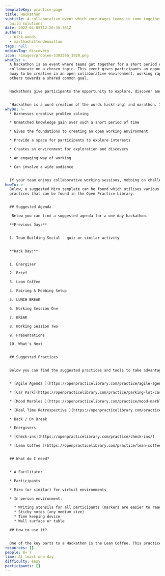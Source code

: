 ```yaml
---
templateKey: practice-page
title: Hackathon
subtitle: A collaborative event which encourages teams to come together and
  build solutions
date: 2022-04-05T12:20:35.361Z
authors:
  - nick-woods
  - marthachittendenmilton
tags: null
mobiusTag: discovery
icon: /images/problem-3303396_1920.png
whatIs: >-
  A hackathon is an event where teams get together for a short period of time to
  collaborate on a chosen topic. This event gives participants an opportunity
  away to be creative in an open collaborative environment, working rapidly with
  others towards a shared common goal. 


  Hackathons give participants the opportunity to explore, discover and tackle problems that perhaps usually the team would not have the time or resources to look into. This event can be thought of as the start of a journey in tackling those problems, supporting honest and open conversations. 


  “Hackathon is a word creation of the words hack(-ing) and marathon. In this context, hacking stands for the development of software- or hardware-solution and the marathon describes the format, which is a 1–3 days lasting event.” (Schälchli)
whyDo: >-
  * Harnesses creative problem solving 

  * Unmatched knowledge gain over such a short period of time

  * Gives the foundations to creating an open working environment 

  * Provide a space for participants to explore interests 

  * Creates an environment for exploration and discovery

  * An engaging way of working

  * Can involve a wide audience 


  If your team enjoys collaborative working sessions, mobbing on challenges; hackathons could be a great approach of working together and unlocking synergy across teams.
howTo: >-
  Below, a suggested Miro template can be found which utilises various other
  practices that can be found in the Open Practice Library. 


  ## Suggested Agenda

   Below you can find a suggested agenda for a one day hackathon.

  **Previous Day:**  


  1. Team Building Social - quiz or similar activity


  **Hack Day:**


  1. Energiser 

  2. Brief

  3. Lean Coffee

  4. Pairing & Mobbing Setup

  5. LUNCH BREAK

  6. Working Session One

  7. BREAK

  8. Working Session Two

  9. Presentations

  10. What's Next


  ## Suggested Practices


  Below you can find the suggested practices and tools to take advantage of during a Hackathon.


  * [Agile Agenda ](https://openpracticelibrary.com/practice/agile-agenda/)

  * [Car Park](https://openpracticelibrary.com/practice/parking-lot-car-park/)

  * [Mood Marbles ](https://openpracticelibrary.com/practice/mood-marbles/)

  * [Real Time Retrospective ](https://openpracticelibrary.com/practice/realtime-retrospective/)

  * Back / On Break

  * Energisers

  * [Check-ins](https://openpracticelibrary.com/practice/check-ins/) 

  * [Lean Coffee ](https://openpracticelibrary.com/practice/lean-coffee/)


  ## What do I need?


  * A Facilitator

  * Participants 

  * Miro (or similar) for virtual environments 

  * In person environment:

    * Writing utensils for all participants (markers are easier to read from a distance)
    * Sticky notes (any medium size)
    * Time keeping device
    * Wall surface or table

  ## How to use it?


  One of the key parts to a Hackathon is the Lean Coffee. This practice enables participants create, plan, discuss, and prepare the topics in an open environment. Additionally, ways of working will also be included within the Lean Coffee, where participants group together in pairs or mobs to work towards a shared common goal.
resources: []
people: 8+ ?
time: At least one day
difficulty: easy
participants: []
---
```

